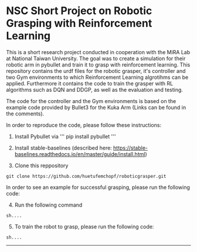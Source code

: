 # NSC Short Project on Robotic Grasping with Reinforcement Learning 

This is a short research project conducted in cooperation with the MiRA Lab at National Taiwan University. The goal was to create a simulation for their robotic arm in pybullet and train it to grasp with reinforcement learning. This repository contains the urdf files for the robotic grasper, it's controller and two Gym environments to which Reinforcement Learning algrotihms can be applied. Furthermore it contains the code to train the grasper with RL algorithms such as DQN and DDGP, as well as the evaluation and testing. 

The code for the controller and the Gym environments is based on the example code provided by Bullet3 for the Kuka Arm (Links can be found in the comments). 

In order to reproduce the code, please follow these instructions: 

1. Install Pybullet via 
'''
pip install pybullet
'''

2. Install stable-baselines (described here: https://stable-baselines.readthedocs.io/en/master/guide/install.html)


3. Clone this reppository

```
git clone https://github.com/huetufemchopf/roboticgrasper.git
```

In order to see an example for successful grasping, please run the following code:

4. Run the following command 

```
sh....
```

5. To train the robot to grasp, please run the following code:

```
sh....
```

---



